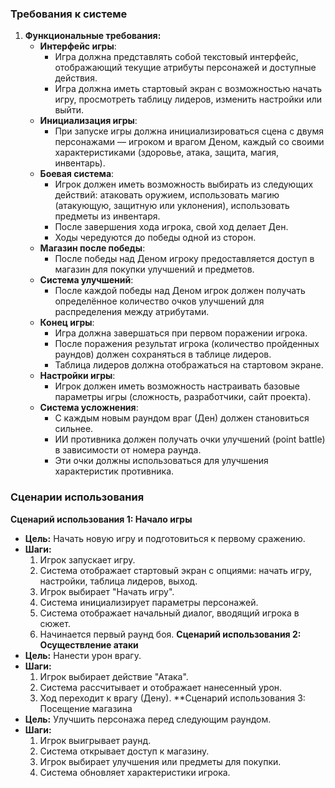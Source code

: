 ### Требования к системе
1. **Функциональные требования:**
    - **Интерфейс игры**:
        - Игра должна представлять собой текстовый интерфейс, отображающий текущие атрибуты персонажей и доступные действия.
        - Игра должна иметь стартовый экран с возможностью начать игру, просмотреть таблицу лидеров, изменить настройки или выйти.
    - **Инициализация игры**:
        - При запуске игры должна инициализироваться сцена с двумя персонажами — игроком и врагом Деном, каждый со своими характеристиками (здоровье, атака, защита, магия, инвентарь).
    - **Боевая система**:
        - Игрок должен иметь возможность выбирать из следующих действий: атаковать оружием, использовать магию (атакующую, защитную или уклонения), использовать предметы из инвентаря.
        - После завершения хода игрока, свой ход делает Ден.
        - Ходы чередуются до победы одной из сторон.
    - **Магазин после победы**:
        - После победы над Деном игроку предоставляется доступ в магазин для покупки улучшений и предметов.
    - **Система улучшений**:
        - После каждой победы над Деном игрок должен получать определённое количество очков улучшений для распределения между атрибутами.
    - **Конец игры**:
        - Игра должна завершаться при первом поражении игрока.
        - После поражения результат игрока (количество пройденных раундов) должен сохраняться в таблице лидеров.
        - Таблица лидеров должна отображаться на стартовом экране.
    - **Настройки игры**:
        - Игрок должен иметь возможность настраивать базовые параметры игры (сложность, разработчики, сайт проекта).
    - **Система усложнения**:
        - С каждым новым раундом враг (Ден) должен становиться сильнее.
        - ИИ противника должен получать очки улучшений (point battle) в зависимости от номера раунда.
        - Эти очки должны использоваться для улучшения характеристик противника.

### Сценарии использования
**Сценарий использования 1: Начало игры**
- **Цель:** Начать новую игру и подготовиться к первому сражению.
- **Шаги:**
    1. Игрок запускает игру.
    2. Система отображает стартовый экран с опциями: начать игру, настройки, таблица лидеров, выход.
    3. Игрок выбирает "Начать игру".
    4. Система инициализирует параметры персонажей.
    5. Система отображает начальный диалог, вводящий игрока в сюжет.
    6. Начинается первый раунд боя.
**Сценарий использования 2: Осуществление атаки**
- **Цель:** Нанести урон врагу.
- **Шаги:**
    1. Игрок выбирает действие "Атака".
    2. Система рассчитывает и отображает нанесенный урон.
    3. Ход переходит к врагу (Дену).
**Сценарий использования 3: Посещение магазина
- **Цель:** Улучшить персонажа перед следующим раундом.
- **Шаги:**
    1. Игрок выигрывает раунд.
    2. Система открывает доступ к магазину.
    3. Игрок выбирает улучшения или предметы для покупки.
    4. Система обновляет характеристики игрока.